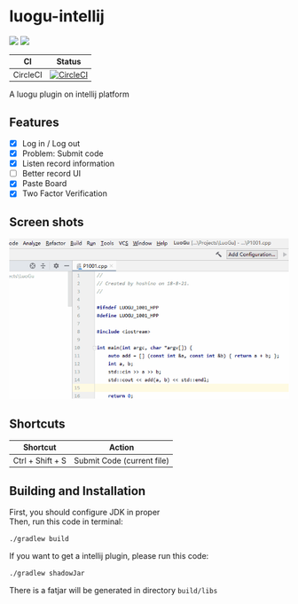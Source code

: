 # luogu-intellij

[![](https://img.shields.io/jetbrains/plugin/d/12846-luogu-intellij)](https://plugins.jetbrains.com/plugin/12846-luogu-intellij)
[![](https://img.shields.io/github/license/HoshinoTented/luogu-intellij)](LICENSE.md)

CI      | Status
--------|-------
CircleCI|[![CircleCI](https://circleci.com/gh/HoshinoTented/luogu-intellij.svg?style=svg)](https://circleci.com/gh/HoshinoTented/luogu-intellij)

A luogu plugin on intellij platform  

## Features
- [x] Log in / Log out
- [x] Problem: Submit code
- [x] Listen record information 
- [ ] Better record UI
- [x] Paste Board
- [x] Two Factor Verification

## Screen shots
![](screenshot/0.0.3-1.gif)

## Shortcuts
Shortcut             | Action
:-------------------:|:--------:
Ctrl + Shift + S     | Submit Code (current file) 

## Building and Installation
First, you should configure JDK in proper  
Then, run this code in terminal:  

```bash
./gradlew build
```

If you want to get a intellij plugin, please run this code:  

```bash
./gradlew shadowJar
```

There is a fatjar will be generated in directory `build/libs`  